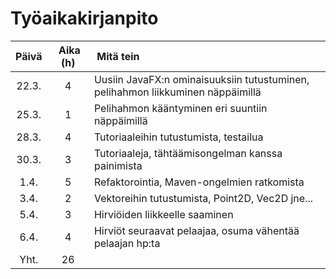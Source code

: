 # Työaikakirjanpito

| Päivä | Aika (h) | Mitä tein |
| :----:|:-----:| :-----|
|22.3.  | 4     | Uusiin JavaFX:n ominaisuuksiin tutustuminen, pelihahmon liikkuminen näppäimillä |
|25.3.  | 1     | Pelihahmon kääntyminen eri suuntiin näppäimillä |
|28.3.  | 4     | Tutoriaaleihin tutustumista, testailua |
|30.3.  | 3     | Tutoriaaleja, tähtäämisongelman kanssa painimista |
|1.4.   | 5     | Refaktorointia, Maven-ongelmien ratkomista |
|3.4.   | 2     | Vektoreihin tutustumista, Point2D, Vec2D jne...|
|5.4.   | 3     | Hirviöiden liikkeelle saaminen |
|6.4.   | 4     | Hirviöt seuraavat pelaajaa, osuma vähentää pelaajan hp:ta |
|Yht.   | 26    | |
